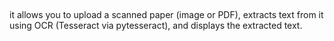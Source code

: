 ## 
it allows you to upload a scanned paper (image or PDF), extracts text from it using OCR (Tesseract via pytesseract), and displays the extracted text.
